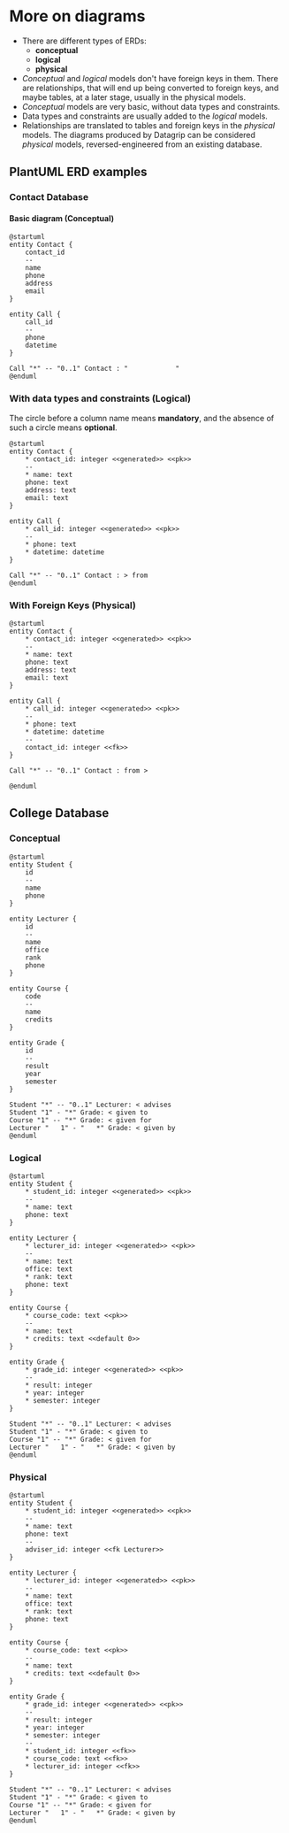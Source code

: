 # More on diagrams

- There are different types of ERDs:
    - **conceptual**
    - **logical**
    - **physical**
- *Conceptual* and *logical* models don't have foreign keys in them. There
  are relationships, that will end up being converted to foreign keys, and maybe
  tables, at a later stage, usually in the physical models.
- *Conceptual* models are very basic, without data types and constraints.
- Data types and constraints are usually added to the *logical* models.
- Relationships are translated to tables and foreign keys in the *physical*
  models. The diagrams produced by Datagrip can be considered *physical* models,
  reversed-engineered from an existing database.

## PlantUML ERD examples

### Contact Database

#### Basic diagram (Conceptual)

```plantuml
@startuml
entity Contact {
    contact_id
    --
    name
    phone
    address
    email
}

entity Call {
    call_id
    --
    phone
    datetime
}

Call "*" -- "0..1" Contact : "            "
@enduml
```

### With data types and constraints (Logical)

The circle before a column name means **mandatory**, and the absence of such a circle means **optional**.

```plantuml
@startuml
entity Contact {
    * contact_id: integer <<generated>> <<pk>>
    --
    * name: text
    phone: text
    address: text
    email: text
}

entity Call {
    * call_id: integer <<generated>> <<pk>>
    --
    * phone: text
    * datetime: datetime
}

Call "*" -- "0..1" Contact : > from  
@enduml
```

### With Foreign Keys (Physical)

```plantuml
@startuml
entity Contact {
    * contact_id: integer <<generated>> <<pk>>
    --
    * name: text
    phone: text
    address: text
    email: text
}

entity Call {
    * call_id: integer <<generated>> <<pk>>
    --
    * phone: text
    * datetime: datetime
    --
    contact_id: integer <<fk>>
}

Call "*" -- "0..1" Contact : from >

@enduml
```


## College Database

### Conceptual

```plantuml
@startuml
entity Student {
    id
    --
    name
    phone
}

entity Lecturer {
    id
    --
    name
    office
    rank
    phone
}

entity Course {
    code
    --
    name
    credits
}

entity Grade {
    id
    --
    result
    year
    semester
}

Student "*" -- "0..1" Lecturer: < advises
Student "1" - "*" Grade: < given to
Course "1" -- "*" Grade: < given for
Lecturer "   1" - "   *" Grade: < given by
@enduml
```

### Logical

```plantuml
@startuml
entity Student {
    * student_id: integer <<generated>> <<pk>>
    --
    * name: text
    phone: text
}

entity Lecturer {
    * lecturer_id: integer <<generated>> <<pk>>
    --
    * name: text
    office: text
    * rank: text
    phone: text
}

entity Course {
    * course_code: text <<pk>>
    --
    * name: text
    * credits: text <<default 0>>
}

entity Grade {
    * grade_id: integer <<generated>> <<pk>>
    --
    * result: integer
    * year: integer
    * semester: integer
}

Student "*" -- "0..1" Lecturer: < advises
Student "1" - "*" Grade: < given to
Course "1" -- "*" Grade: < given for
Lecturer "   1" - "   *" Grade: < given by
@enduml
```


### Physical

```plantuml
@startuml
entity Student {
    * student_id: integer <<generated>> <<pk>>
    --
    * name: text
    phone: text
    --
    adviser_id: integer <<fk Lecturer>>
}

entity Lecturer {
    * lecturer_id: integer <<generated>> <<pk>>
    --
    * name: text
    office: text
    * rank: text
    phone: text
}

entity Course {
    * course_code: text <<pk>>
    --
    * name: text
    * credits: text <<default 0>>
}

entity Grade {
    * grade_id: integer <<generated>> <<pk>>
    --
    * result: integer
    * year: integer
    * semester: integer
    --
    * student_id: integer <<fk>>
    * course_code: text <<fk>>
    * lecturer_id: integer <<fk>>
}

Student "*" -- "0..1" Lecturer: < advises
Student "1" - "*" Grade: < given to
Course "1" -- "*" Grade: < given for
Lecturer "   1" - "   *" Grade: < given by
@enduml
```